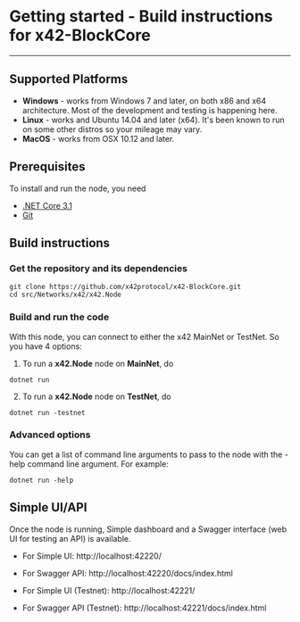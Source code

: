 

# Getting started - Build instructions for x42-BlockCore

---------------

## Supported Platforms

* <b>Windows</b> - works from Windows 7 and later, on both x86 and x64 architecture. Most of the development and testing is happening here.
* <b>Linux</b> - works and Ubuntu 14.04 and later (x64). It's been known to run on some other distros so your mileage may vary.
* <b>MacOS</b> - works from OSX 10.12 and later. 

## Prerequisites

To install and run the node, you need
* [.NET Core 3.1](https://www.microsoft.com/net/download/core)
* [Git](https://git-scm.com/)

## Build instructions

### Get the repository and its dependencies

```
git clone https://github.com/x42protocol/x42-BlockCore.git
cd src/Networks/x42/x42.Node
```

### Build and run the code
With this node, you can connect to either the x42 MainNet or TestNet.
So you have 4 options:

1. To run a <b>x42.Node</b> node on <b>MainNet</b>, do
```
dotnet run
```  

2. To run a <b>x42.Node</b>  node on <b>TestNet</b>, do
```
dotnet run -testnet
```  

### Advanced options

You can get a list of command line arguments to pass to the node with the -help command line argument. For example:
```
dotnet run -help
```  


Simple UI/API
-------------------

Once the node is running, Simple dashboard and a Swagger interface (web UI for testing an API) is available.

* For Simple UI: http://localhost:42220/
* For Swagger API: http://localhost:42220/docs/index.html

* For Simple UI (Testnet): http://localhost:42221/
* For Swagger API (Testnet): http://localhost:42221/docs/index.html

